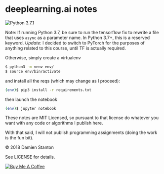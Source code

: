 # deeplearning.ai notes

![Python 3.7.1](https://img.shields.io/badge/Python-3.7.1-green.svg?longCache=true&style=flat)


Note: If running Python 3.7, be sure to run the tensorflow fix to rewrite a file that uses `async` as a parameter name. In Python 3.7+, this is a reserved keyword. *Update*: I decided to switch to PyTorch for the purposes of anything related to this course, until TF is actually required.


Otherwise, simply create a virtualenv
```sh
$ python3 -m venv env/
$ source env/bin/activate
```

and install all the reqs (which may change as I proceed):
```sh
(env)$ pip3 install -r requirements.txt
```

then launch the notebook
```sh
(env)$ jupyter notebook
```

These notes are MIT Licensed, so pursuant to that license do whatever you want with any code or algorithms I publish here.

With that said, I will not publish programming assignments (doing the work is the fun bit).

© 2018 Damien Stanton

See LICENSE for details.

[![Buy Me A Coffee](https://www.buymeacoffee.com/assets/img/custom_images/white_img.png)](https://www.buymeacoffee.com/damienstanton)

